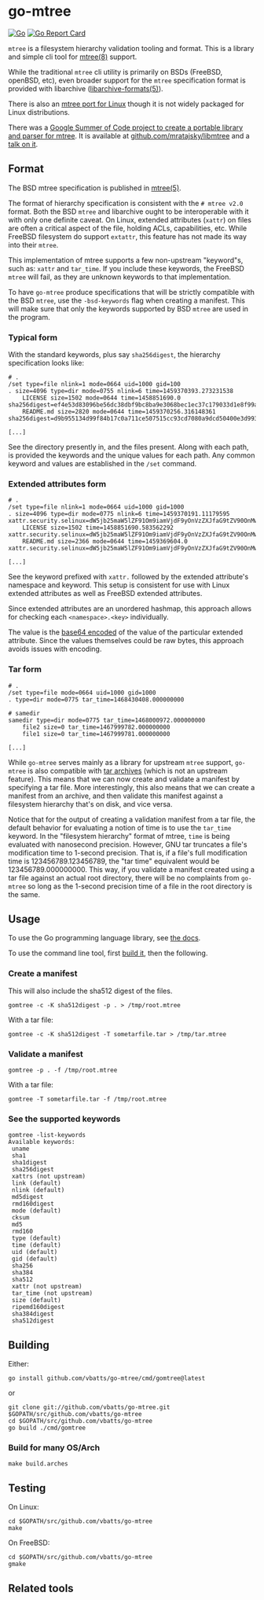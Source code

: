 # go-mtree

[![Go](https://github.com/vbatts/go-mtree/actions/workflows/go.yml/badge.svg)](https://github.com/vbatts/go-mtree/actions/workflows/go.yml)
[![Go Report Card](https://goreportcard.com/badge/github.com/vbatts/go-mtree)](https://goreportcard.com/report/github.com/vbatts/go-mtree)

`mtree` is a filesystem hierarchy validation tooling and format.
This is a library and simple cli tool for [mtree(8)][mtree(8)] support.

While the traditional `mtree` cli utility is primarily on BSDs (FreeBSD,
openBSD, etc), even broader support for the `mtree` specification format is
provided with libarchive ([libarchive-formats(5)][libarchive-formats(5)]).

There is also an [mtree port for Linux][archiecobbs/mtree-port] though it is not widely packaged for Linux distributions.

There was a [Google Summer of Code project to create a portable library and parser for mtree](https://wiki.freebsd.org/SummerOfCode2015/mtreeParsingLibrary).
It is available at [github.com/mratajsky/libmtree](https://github.com/mratajsky/libmtree) and a [talk on it](https://papers.freebsd.org/2016/asiabsdcon/ratajsky-mtree-parsing/).

## Format

The BSD mtree specification is published in [mtree(5)][mtree(5)].

The format of hierarchy specification is consistent with the `# mtree v2.0` format.
Both the BSD `mtree` and libarchive ought to be interoperable with it with only one definite caveat.
On Linux, extended attributes (`xattr`) on files are often a critical aspect of the file, holding ACLs, capabilities, etc.
While FreeBSD filesystem do support `extattr`, this feature has not made its way into their `mtree`.

This implementation of mtree supports a few non-upstream "keyword"s, such as: `xattr` and `tar_time`.
If you include these keywords, the FreeBSD `mtree` will fail, as they are unknown keywords to that implementation.

To have `go-mtree` produce specifications that will be strictly compatible with the BSD `mtree`, use the `-bsd-keywords` flag when creating a manifest.
This will make sure that only the keywords supported by BSD `mtree` are used in the program.

### Typical form

With the standard keywords, plus say `sha256digest`, the hierarchy specification looks like:

```mtree
# .
/set type=file nlink=1 mode=0664 uid=1000 gid=100
. size=4096 type=dir mode=0755 nlink=6 time=1459370393.273231538
    LICENSE size=1502 mode=0644 time=1458851690.0 sha256digest=ef4e53d83096be56dc38dbf9bc8ba9e3068bec1ec37c179033d1e8f99a1c2a95
    README.md size=2820 mode=0644 time=1459370256.316148361 sha256digest=d9b955134d99f84b17c0a711ce507515cc93cd7080a9dcd50400e3d993d876ac

[...]
```

See the directory presently in, and the files present.
Along with each path, is provided the keywords and the unique values for each path.
Any common keyword and values are established in the `/set` command.

### Extended attributes form

```mtree
# .
/set type=file nlink=1 mode=0664 uid=1000 gid=1000
. size=4096 type=dir mode=0775 nlink=6 time=1459370191.11179595 xattr.security.selinux=dW5jb25maW5lZF91Om9iamVjdF9yOnVzZXJfaG9tZV90OnMwAA==
    LICENSE size=1502 time=1458851690.583562292 xattr.security.selinux=dW5jb25maW5lZF91Om9iamVjdF9yOnVzZXJfaG9tZV90OnMwAA==
    README.md size=2366 mode=0644 time=1459369604.0 xattr.security.selinux=dW5jb25maW5lZF91Om9iamVjdF9yOnVzZXJfaG9tZV90OnMwAA==

[...]
```

See the keyword prefixed with `xattr.` followed by the extended attribute's namespace and keyword.
This setup is consistent for use with Linux extended attributes as well as FreeBSD extended attributes.

Since extended attributes are an unordered hashmap, this approach allows for checking each `<namespace>.<key>` individually.

The value is the [base64 encoded][base64] of the value of the particular extended attribute.
Since the values themselves could be raw bytes, this approach avoids issues with encoding.

### Tar form

```mtree
# .
/set type=file mode=0664 uid=1000 gid=1000
. type=dir mode=0775 tar_time=1468430408.000000000

# samedir
samedir type=dir mode=0775 tar_time=1468000972.000000000
    file2 size=0 tar_time=1467999782.000000000
    file1 size=0 tar_time=1467999781.000000000
    
[...]
```

While `go-mtree` serves mainly as a library for upstream `mtree` support, `go-mtree` is also compatible with [tar archives][tar] (which is not an upstream feature).
This means that we can now create and validate a manifest by specifying a tar file.
More interestingly, this also means that we can create a manifest from an archive, and then validate this manifest against a filesystem hierarchy that's on disk, and vice versa.

Notice that for the output of creating a validation manifest from a tar file, the default behavior for evaluating a notion of time is to use the `tar_time` keyword.
In the "filesystem hierarchy" format of mtree, `time` is being evaluated with nanosecond precision.
However, GNU tar truncates a file's modification time to 1-second precision.
That is, if a file's full modification time is 123456789.123456789, the "tar time" equivalent would be 123456789.000000000.
This way, if you validate a manifest created using a tar file against an actual root directory, there will be no complaints from `go-mtree` so long as the 1-second precision time of a file in the root directory is the same.

## Usage

To use the Go programming language library, see [the docs][godoc].

To use the command line tool, first [build it](#Building), then the following.

### Create a manifest

This will also include the sha512 digest of the files.

```shell
gomtree -c -K sha512digest -p . > /tmp/root.mtree
```

With a tar file:

```shell
gomtree -c -K sha512digest -T sometarfile.tar > /tmp/tar.mtree
```

### Validate a manifest

```shell
gomtree -p . -f /tmp/root.mtree
```

With a tar file:

```shell
gomtree -T sometarfile.tar -f /tmp/root.mtree
```

### See the supported keywords

```shell
gomtree -list-keywords
Available keywords:
 uname
 sha1
 sha1digest
 sha256digest
 xattrs (not upstream)
 link (default)
 nlink (default)
 md5digest
 rmd160digest
 mode (default)
 cksum
 md5
 rmd160
 type (default)
 time (default)
 uid (default)
 gid (default)
 sha256
 sha384
 sha512
 xattr (not upstream)
 tar_time (not upstream)
 size (default)
 ripemd160digest
 sha384digest
 sha512digest
```

## Building

Either:

```shell
go install github.com/vbatts/go-mtree/cmd/gomtree@latest
```

or

```shell
git clone git://github.com/vbatts/go-mtree.git $GOPATH/src/github.com/vbatts/go-mtree
cd $GOPATH/src/github.com/vbatts/go-mtree
go build ./cmd/gomtree
```

### Build for many OS/Arch

```shell
make build.arches
```

## Testing

On Linux:

```shell
cd $GOPATH/src/github.com/vbatts/go-mtree
make
```

On FreeBSD:

```shell
cd $GOPATH/src/github.com/vbatts/go-mtree
gmake
```

## Related tools

[mtree(5)]: https://man.freebsd.org/cgi/man.cgi?query=mtree&sektion=5&format=html
[mtree(8)]: https://www.freebsd.org/cgi/man.cgi?mtree(8)
[libarchive-formats(5)]: https://www.freebsd.org/cgi/man.cgi?query=libarchive-formats&sektion=5&n=1
[archiecobbs/mtree-port]: https://github.com/archiecobbs/mtree-port
[godoc]: https://pkg.go.dev/github.com/vbatts/go-mtree
[tar]: http://man7.org/linux/man-pages/man1/tar.1.html
[base64]: https://tools.ietf.org/html/rfc4648
